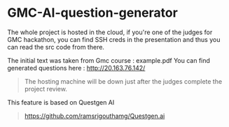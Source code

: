 # GMC-AI-question-generator
The whole project is hosted in the cloud, if you're one of the judges for GMC hackathon, you can find SSH creds in the presentation and thus you can read the src code from there. 

The initial text was taken from Gmc course : example.pdf 
You can find generated questions here : http://20.163.76.142/
> The hosting machine will be down just after the judges complete the project review.

This feature is based on Questgen AI

> https://github.com/ramsrigouthamg/Questgen.ai


